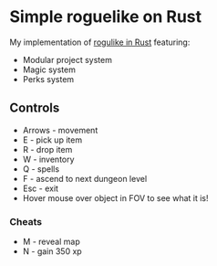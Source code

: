 # Simple roguelike on Rust
My implementation of [rogulike in Rust](https://tomassedovic.github.io/roguelike-tutorial/index.html) featuring:
* Modular project system
* Magic system
* Perks system

## Controls
* Arrows - movement
* E - pick up item
* R - drop item
* W - inventory
* Q - spells
* F - ascend to next dungeon level
* Esc - exit
* Hover mouse over object in FOV to see what it is!

### Cheats
* M - reveal map
* N - gain 350 xp
